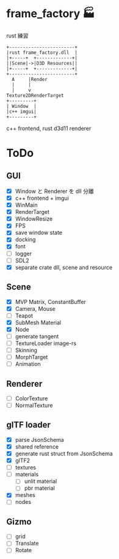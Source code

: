 # frame_factory 🏭
rust 練習

```
+------------------------+
|rust frame_factory.dll  |
|+-----+  +-------------+|
||Scene|->|D3D Resources||
|+-----+  +-------------+|
+------------------------+
  A     |Render
  |     |
  |     v
Texture2DRenderTarget
+---------+
| Window  |
|c++ imgui|
+---------+
```
c++ frontend, rust d3d11 renderer

# ToDo
## GUI
* [x] Window と Renderer を dll 分離
* [x] c++ frontend + imgui
* [x] WinMain
* [x] RenderTarget
* [x] WindowResize
* [x] FPS
* [x] save window state
* [x] docking
* [x] font
* [ ] logger
* [ ] SDL2
* [x] separate crate dll, scene and resource

## Scene
* [x] MVP Matrix, ConstantBuffer
* [x] Camera, Mouse
* [ ] Teapot
* [x] SubMesh Material
* [x] Node
* [ ] generate tangent
* [ ] TextureLoader image-rs
* [ ] Skinning
* [ ] MorphTarget
* [ ] Animation

## Renderer
* [ ] ColorTexture
* [ ] NormalTexture

## glTF loader
* [x] parse JsonSchema
* [x] shared reference
* [x] generate rust struct from JsonSchema
* [x] glTF2
* [ ] textures
* [ ] materials
    * [ ] unlit material
    * [ ] pbr material
* [x] meshes
* [ ] nodes

## Gizmo
* [ ] grid
* [ ] Translate
* [ ] Rotate
